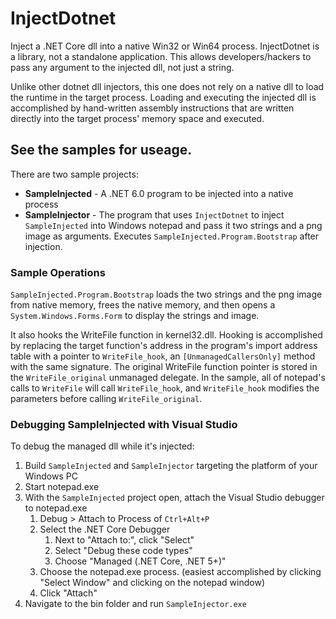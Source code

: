 # InjectDotnet

Inject a .NET Core dll into a native Win32 or Win64 process. InjectDotnet is a library, not a standalone application. This allows developers/hackers to pass any argument to the injected dll, not just a string.

Unlike other dotnet dll injectors, this one does not rely on a native dll to load the runtime in the target process. Loading and executing the injected dll is accomplished by hand-written assembly instructions that are written directly into the target process' memory space and executed.

## See the samples for useage.
There are two sample projects:
- **SampleInjected** - A .NET 6.0 program to be injected into a native process
- **SampleInjector** - The program that uses `InjectDotnet` to inject `SampleInjected` into Windows notepad and pass it two strings and a png image as arguments. Executes `SampleInjected.Program.Bootstrap` after injection. 

### Sample Operations 
`SampleInjected.Program.Bootstrap` loads the two strings and the png image from native memory, frees the native memory, and then opens a `System.Windows.Forms.Form` to display the strings and image.

It also hooks the WriteFile function in kernel32.dll. Hooking is accomplished by replacing the target function's address in the program's import address table with a pointer to `WriteFile_hook`, an `[UnmanagedCallersOnly]` method with the same signature. The original WriteFile function pointer is stored in the `WriteFile_original` unmanaged delegate. In the sample, all of notepad's calls to `WriteFile` will call `WriteFile_hook`, and `WriteFile_hook` modifies the parameters before calling `WriteFile_original`.

### Debugging SampleInjected with Visual Studio

To debug the managed dll while it's injected:

1. Build  `SampleInjected` and `SampleInjector` targeting the platform of your Windows PC
2. Start notepad.exe
3. With the `SampleInjected` project open, attach the Visual Studio debugger to notepad.exe
    1. Debug > Attach to Process of `Ctrl+Alt+P`
    2. Select the .NET Core Debugger
        1. Next to "Attach to:", click "Select"
        2. Select "Debug these code types"
        3. Choose "Managed (.NET Core, .NET 5+)"
    3. Choose the notepad.exe process. (easiest accomplished by clicking "Select Window" and clicking on the notepad window)
    4. Click "Attach"
4. Navigate to the bin folder and run `SampleInjector.exe`

